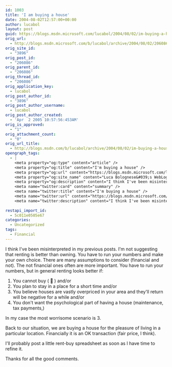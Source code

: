 ```yaml
---
id: 1003
title: 'I am buying a house'
date: 2004-08-02T12:57:00+00:00
author: lucabol
layout: post
guid: https://blogs.msdn.microsoft.com/lucabol/2004/08/02/im-buying-a-house/
orig_url:
  - http://blogs.msdn.microsoft.com/b/lucabol/archive/2004/08/02/206086.aspx
orig_site_id:
  - "3896"
orig_post_id:
  - "206086"
orig_parent_id:
  - "206086"
orig_thread_id:
  - "206086"
orig_application_key:
  - lucabol
orig_post_author_id:
  - "3896"
orig_post_author_username:
  - lucabol
orig_post_author_created:
  - 'Apr  2 2005 10:57:56:453AM'
orig_is_approved:
  - "1"
orig_attachment_count:
  - "0"
orig_url_title:
  - http://blogs.msdn.com/b/lucabol/archive/2004/08/02/im-buying-a-house.aspx
opengraph_tags:
  - |
    <meta property="og:type" content="article" />
    <meta property="og:title" content="I'm buying a house" />
    <meta property="og:url" content="https://blogs.msdn.microsoft.com/lucabol/2004/08/02/im-buying-a-house/" />
    <meta property="og:site_name" content="Luca Bolognese&#039;s WebLog" />
    <meta property="og:description" content="I think I've been misinterpreted in my previous posts. I'm not suggesting that renting is better than owning.&nbsp;You have&nbsp;to run your numbers and make your own choice. There are many assumptions to consider (financial and not). The not financial ones often are more important. You have to run your numbers, but&nbsp;in general renting looks better..." />
    <meta name="twitter:card" content="summary" />
    <meta name="twitter:title" content="I'm buying a house" />
    <meta name="twitter:url" content="https://blogs.msdn.microsoft.com/lucabol/2004/08/02/im-buying-a-house/" />
    <meta name="twitter:description" content="I think I've been misinterpreted in my previous posts. I'm not suggesting that renting is better than owning.&nbsp;You have&nbsp;to run your numbers and make your own choice. There are many assumptions to consider (financial and not). The not financial ones often are more important. You have to run your numbers, but&nbsp;in general renting looks better..." />
    
restapi_import_id:
  - 5c011e0505e67
categories:
  - Uncategorized
tags:
  - Financial
---
```

I think I've been misinterpreted in my previous posts. I'm not suggesting that renting is better than owning.&nbsp;You have&nbsp;to run your numbers and make your own choice. There are many assumptions to consider (financial and not). The not financial ones often are more important. You have to run your numbers, but&nbsp;in general renting looks better if:

  1. You cannot buy ( 🙂 ) and/or
  2. You plan to stay in a place for a short time and/or
  3. You believe houses are vastly overpriced in your area and they'll return will be negative for a while and/or
  4. You don't want the psychological part of having a house (maintenance, tax payments,)

In my case the most worrisome&nbsp;scenario is&nbsp;3.

Back to our situation, we are buying a house for the pleasure of living in a particular location. Financially it is an OK transaction (fair price, I think). 

I'll probably post a little rent-buy spreadsheet as soon as I have time to refine it.

Thanks for all the good comments.